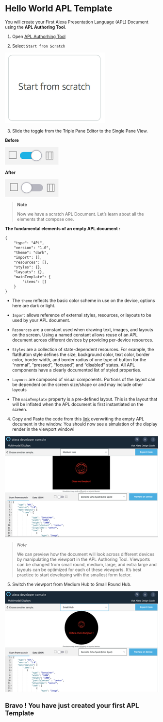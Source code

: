 # Hello World APL Template

You will create your First Alexa Presentation Language (APL) Document using the **APL Authoring Tool**.

1. Open [APL Authorhing Tool](https://developer.amazon.com/alexa/console/ask/displays)

2. Select `Start from Scratch`

![start-from-scratch](./images/button-start-from-scratch.png)

3. Slide the toggle from the Triple Pane Editor to the Single Pane View.

**Before**

![toggle-layout](./images/toggle-layout-view.png)

**After**

![toggle-code](./images/toggle-code-view.png)

> **Note**
>
> Now we have a scratch APL Document. 
> Let’s learn about all the elements that compose one.

**The fundamental elements of an empty APL document :**


```
{
    "type": "APL",
    "version": "1.0",
    "theme": "dark", 
    "import": [], 
    "resources": [], 
    "styles": {}, 
    "layouts": {}, 
    "mainTemplate": { 
        "items": []
    }
}

```
* The `theme` reflects the basic color scheme in use on the device, options here are dark or light.

* `Import` allows reference of external styles, resources, or layouts to be used by your APL document.

* `Resources` are a constant used when drawing text, images, and layouts on the screen. Using a named constant allows reuse of an APL document across different devices by providing per-device resources.

* `Styles` are a collection of state-dependent resources. For example, the flatButton style defines the size, background color, text color, border color, border width, and border radius of one type of button for the “normal”, “pressed”, “focused”, and “disabled” states. All APL components have a clearly documented list of styled properties.

* `Layouts` are composed of visual components. Portions of the layout can be dependent on the screen size/shape or and may include other layouts

* The `mainTemplate` property is a pre-defined layout. This is the layout that will be inflated when the APL document is first instantiated on the screen.

4. Copy and Paste the code from this [link](../lambda/custom/documents/template_basic.json) overwriting the empty APL document in the window. You should now see a simulation of the display render in the viewport window!

![medium-hub](./images/hello-world-medium-hub.png)

> *Note*
>
> We can preview how the document will look across different devices by manipulating the viewport in the APL Authoring Tool. Viewports can be changed from small round, medium, large, and extra large and layouts can be optimized for each of these viewports. It’s best practice to start developing with the smallest form factor.

5. Switch the viewport from Medium Hub to Small Round Hub.

![small-hub](./images/hello-world-small-hub.png)

## Bravo ! You have just created your first APL Template

